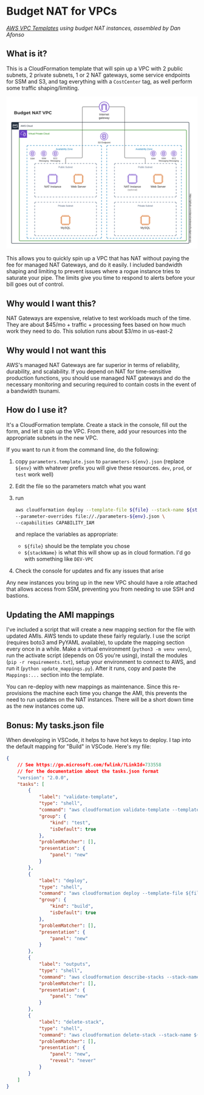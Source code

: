 # Budget NAT for VPCs

*[AWS VPC Templates](https://github.com/danshardware/budget-nat-vpc) using budget NAT instances, assembled by Dan Afonso*

## What is it?

This is a CloudFormation template that will spin up a VPC with 2 public subnets,
2 private subnets, 1 or 2 NAT gateways, some service endpoints for SSM and S3, and
tag everything with a `CostCenter` tag, as well perform some traffic shaping/limiting.

![Architecture diagram](budget-nat-vpc-diagram.png)

This allows you to quickly spin up a VPC that has NAT without paying the fee for managed
NAT Gateways, and do it easily. I included bandwidth shaping and limiting to prevent issues
where a rogue instance tries to saturate your pipe. The limits give you time to respond to alerts
before your bill goes out of control.

## Why would I want this?

NAT Gateways are expensive, relative to test workloads much of the time. They are about $45/mo +
traffic + processing fees based on how much work they need to do. This solution runs about $3/mo in
us-east-2

## Why would I not want this

AWS's managed NAT Gateways are far superior in terms of reliability, durability, and scalability. If you
depend on NAT for time-sensitive production functions, you should use managed NAT gateways and do the
necessary monitoring and securing required to contain costs in the event of a bandwidth tsunami.

## How do I use it?

It's a CloudFormation template. Create a stack in the console, fill out the form, and let it spin up
the VPC. From there, add your resources into the appropriate subnets in the new VPC.

If you want to run it from the command line, do the following:

1. copy `parameters.template.json` to `parameters-${env}.json` (replace `${env}` with whatever
    prefix you will give these resources. `dev`, `prod`, or `test` work well)
1. Edit the file so the parameters match what you want
1. run

    ```sh
    aws cloudformation deploy --template-file ${file} --stack-name ${stackName} \
    --parameter-overrides file://./parameters-${env}.json \
    --capabilities CAPABILITY_IAM
    ```

    and replace the variables as appropriate:
    * `${file}` should be the template you chose
    * `${stackName}` is what this will show up as in cloud formation. I'd go with something like `DEV-VPC`
1. Check the console for updates and fix any issues that arise

Any new instances you bring up in the new VPC should have a role attached that allows access from SSM, preventing you
from needing to use SSH and bastions.

## Updating the AMI mappings

I've included a script that will create a new mapping section for the file with updated AMIs. AWS tends to update these
fairly regularly. I use the script (requires boto3 amd PyYAML available), to update the mapping section every once in a while.
Make a virtual environment (`python3 -m venv venv`), run the activate script (depends on OS you're using), install the modules
(`pip -r requirements.txt`), setup your environment to connect to AWS, and run it (`python update_mappings.py`). After it runs,
copy and paste the `Mappings:...` section into the template.

You can re-deploy with new mappings as maintenance. Since this re-provisions the machine each time you change the AMI,
this prevents the need to run updates on the NAT instances. There will be a short down time as the new instances come up.

## Bonus: My tasks.json file

When developing in VSCode, it helps to have hot keys to deploy. I tap into the default mapping for "Build" in VSCode. Here's my file:

```JSON
{
    // See https://go.microsoft.com/fwlink/?LinkId=733558
    // for the documentation about the tasks.json format
    "version": "2.0.0",
    "tasks": [
        {
            "label": "validate-template",
            "type": "shell",
            "command": "aws cloudformation validate-template --template-body file://${file} --profile personal",
            "group": {
                "kind": "test",
                "isDefault": true
            },
            "problemMatcher": [],
            "presentation": {
                "panel": "new"
            }
        },
        {
            "label": "deploy",
            "type": "shell",
            "command": "aws cloudformation deploy --template-file ${file} --stack-name ${fileBasenameNoExtension} --parameter-overrides file://./parameters-testing.json --capabilities CAPABILITY_IAM --profile personal",
            "group": {
                "kind": "build",
                "isDefault": true
            },
            "problemMatcher": [],
            "presentation": {
                "panel": "new"
            }
        },
        {
            "label": "outputs",
            "type": "shell",
            "command": "aws cloudformation describe-stacks --stack-name ${fileBasenameNoExtension} --query 'Stacks[0].Outputs[0]' --profile personal",
            "problemMatcher": [],
            "presentation": {
                "panel": "new"
            }
        },
        {
            "label": "delete-stack",
            "type": "shell",
            "command": "aws cloudformation delete-stack --stack-name ${fileBasenameNoExtension} --profile personal",
            "problemMatcher": [],
            "presentation": {
                "panel": "new",
                "reveal": "never"
            }
        }
    ]
}
```
